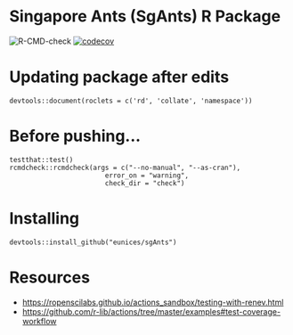 # Singapore Ants (SgAnts) R Package

![R-CMD-check](https://github.com/eunices/sgAnts/workflows/R-CMD-check/badge.svg)
[![codecov](https://codecov.io/gh/eunices/sgAnts/branch/master/graph/badge.svg)](https://codecov.io/gh/eunices/sgAnts)

# Updating package after edits
```
devtools::document(roclets = c('rd', 'collate', 'namespace'))
```

# Before pushing...
```
testthat::test()
rcmdcheck::rcmdcheck(args = c("--no-manual", "--as-cran"), 
                        error_on = "warning",
                        check_dir = "check")
```

# Installing 
```
devtools::install_github("eunices/sgAnts") 
```

# Resources
- https://ropenscilabs.github.io/actions_sandbox/testing-with-renev.html
- https://github.com/r-lib/actions/tree/master/examples#test-coverage-workflow